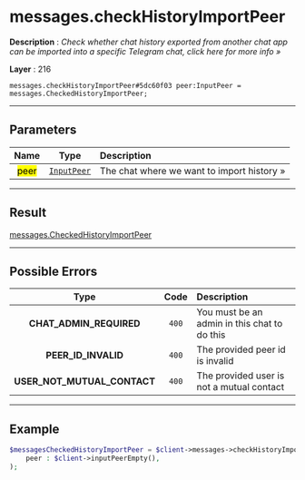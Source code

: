 # messages.checkHistoryImportPeer

**Description** : *Check whether chat history exported from another chat app can be imported into a specific Telegram chat, click here for more info &raquo;*

**Layer** : 216

```tl
messages.checkHistoryImportPeer#5dc60f03 peer:InputPeer = messages.CheckedHistoryImportPeer;
```

---

## Parameters

| Name | Type | Description |
| :---: | :---: | :--- |
| <mark>peer</mark> | [`InputPeer`](type/InputPeer) | The chat where we want to import history » |

---

## Result

[messages.CheckedHistoryImportPeer](type/messages.CheckedHistoryImportPeer)

---

## Possible Errors

| Type | Code | Description |
| :---: | :---: | :--- |
| **CHAT_ADMIN_REQUIRED** | `400` | You must be an admin in this chat to do this |
| **PEER_ID_INVALID** | `400` | The provided peer id is invalid |
| **USER_NOT_MUTUAL_CONTACT** | `400` | The provided user is not a mutual contact |

---

## Example

```php
$messagesCheckedHistoryImportPeer = $client->messages->checkHistoryImportPeer(
	peer : $client->inputPeerEmpty(),
);
```